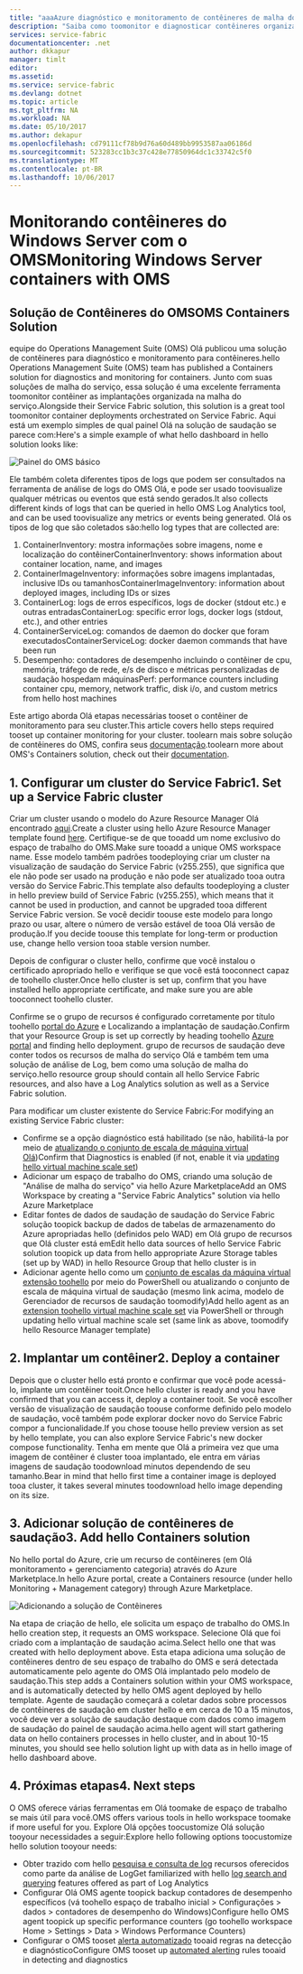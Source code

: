 ```yaml
---
title: "aaaAzure diagnóstico e monitoramento de contêineres de malha do serviço | Microsoft Docs"
description: "Saiba como toomonitor e diagnosticar contêineres organizados em Service Fabric do Microsoft Azure com a solução de contêineres do OMS."
services: service-fabric
documentationcenter: .net
author: dkkapur
manager: timlt
editor: 
ms.assetid: 
ms.service: service-fabric
ms.devlang: dotnet
ms.topic: article
ms.tgt_pltfrm: NA
ms.workload: NA
ms.date: 05/10/2017
ms.author: dekapur
ms.openlocfilehash: cd79111cf78b9d76a60d489bb9953587aa06186d
ms.sourcegitcommit: 523283cc1b3c37c428e77850964dc1c33742c5f0
ms.translationtype: MT
ms.contentlocale: pt-BR
ms.lasthandoff: 10/06/2017
---
```

# <a name="monitoring-windows-server-containers-with-oms"></a><span data-ttu-id="86544-103">Monitorando contêineres do Windows Server com o OMS</span><span class="sxs-lookup"><span data-stu-id="86544-103">Monitoring Windows Server containers with OMS</span></span>

## <a name="oms-containers-solution"></a><span data-ttu-id="86544-104">Solução de Contêineres do OMS</span><span class="sxs-lookup"><span data-stu-id="86544-104">OMS Containers Solution</span></span>

<span data-ttu-id="86544-105">equipe do Operations Management Suite (OMS) Olá publicou uma solução de contêineres para diagnóstico e monitoramento para contêineres.</span><span class="sxs-lookup"><span data-stu-id="86544-105">hello Operations Management Suite (OMS) team has published a Containers solution for diagnostics and monitoring for containers.</span></span> <span data-ttu-id="86544-106">Junto com suas soluções de malha do serviço, essa solução é uma excelente ferramenta toomonitor contêiner as implantações organizada na malha do serviço.</span><span class="sxs-lookup"><span data-stu-id="86544-106">Alongside their Service Fabric solution, this solution is a great tool toomonitor container deployments orchestrated on Service Fabric.</span></span> <span data-ttu-id="86544-107">Aqui está um exemplo simples de qual painel Olá na solução de saudação se parece com:</span><span class="sxs-lookup"><span data-stu-id="86544-107">Here's a simple example of what hello dashboard in hello solution looks like:</span></span>

![Painel do OMS básico](./media/service-fabric-diagnostics-containers-windowsserver/oms-containers-dashboard.png)

<span data-ttu-id="86544-109">Ele também coleta diferentes tipos de logs que podem ser consultados na ferramenta de análise de logs do OMS Olá, e pode ser usado toovisualize qualquer métricas ou eventos que está sendo gerados.</span><span class="sxs-lookup"><span data-stu-id="86544-109">It also collects different kinds of logs that can be queried in hello OMS Log Analytics tool, and can be used toovisualize any metrics or events being generated.</span></span> <span data-ttu-id="86544-110">Olá os tipos de log que são coletados são:</span><span class="sxs-lookup"><span data-stu-id="86544-110">hello log types that are collected are:</span></span>

1. <span data-ttu-id="86544-111">ContainerInventory: mostra informações sobre imagens, nome e localização do contêiner</span><span class="sxs-lookup"><span data-stu-id="86544-111">ContainerInventory: shows information about container location, name, and images</span></span>
2. <span data-ttu-id="86544-112">ContainerImageInventory: informações sobre imagens implantadas, inclusive IDs ou tamanhos</span><span class="sxs-lookup"><span data-stu-id="86544-112">ContainerImageInventory: information about deployed images, including IDs or sizes</span></span>
3. <span data-ttu-id="86544-113">ContainerLog: logs de erros específicos, logs de docker (stdout etc.) e outras entradas</span><span class="sxs-lookup"><span data-stu-id="86544-113">ContainerLog: specific error logs, docker logs (stdout, etc.), and other entries</span></span>
4. <span data-ttu-id="86544-114">ContainerServiceLog: comandos de daemon do docker que foram executados</span><span class="sxs-lookup"><span data-stu-id="86544-114">ContainerServiceLog: docker daemon commands that have been run</span></span>
5. <span data-ttu-id="86544-115">Desempenho: contadores de desempenho incluindo o contêiner de cpu, memória, tráfego de rede, e/s de disco e métricas personalizadas de saudação hospedam máquinas</span><span class="sxs-lookup"><span data-stu-id="86544-115">Perf: performance counters including container cpu, memory, network traffic, disk i/o, and custom metrics from hello host machines</span></span>

<span data-ttu-id="86544-116">Este artigo aborda Olá etapas necessárias tooset o contêiner de monitoramento para seu cluster.</span><span class="sxs-lookup"><span data-stu-id="86544-116">This article covers hello steps required tooset up container monitoring for your cluster.</span></span> <span data-ttu-id="86544-117">toolearn mais sobre solução de contêineres do OMS, confira seus [documentação](../log-analytics/log-analytics-containers.md).</span><span class="sxs-lookup"><span data-stu-id="86544-117">toolearn more about OMS's Containers solution, check out their [documentation](../log-analytics/log-analytics-containers.md).</span></span>

## <a name="1-set-up-a-service-fabric-cluster"></a><span data-ttu-id="86544-118">1. Configurar um cluster do Service Fabric</span><span class="sxs-lookup"><span data-stu-id="86544-118">1. Set up a Service Fabric cluster</span></span>

<span data-ttu-id="86544-119">Criar um cluster usando o modelo do Azure Resource Manager Olá encontrado [aqui](https://github.com/dkkapur/Service-Fabric/tree/master/ARM%20Templates/SF%20OMS%20Sample).</span><span class="sxs-lookup"><span data-stu-id="86544-119">Create a cluster using hello Azure Resource Manager template found [here](https://github.com/dkkapur/Service-Fabric/tree/master/ARM%20Templates/SF%20OMS%20Sample).</span></span> <span data-ttu-id="86544-120">Certifique-se de que tooadd um nome exclusivo do espaço de trabalho do OMS.</span><span class="sxs-lookup"><span data-stu-id="86544-120">Make sure tooadd a unique OMS workspace name.</span></span> <span data-ttu-id="86544-121">Esse modelo também padrões toodeploying criar um cluster na visualização de saudação do Service Fabric (v255.255), que significa que ele não pode ser usado na produção e não pode ser atualizado tooa outra versão do Service Fabric.</span><span class="sxs-lookup"><span data-stu-id="86544-121">This template also defaults toodeploying a cluster in hello preview build of Service Fabric (v255.255), which means that it cannot be used in production, and cannot be upgraded tooa different Service Fabric version.</span></span> <span data-ttu-id="86544-122">Se você decidir toouse este modelo para longo prazo ou usar, altere o número de versão estável de tooa Olá versão de produção.</span><span class="sxs-lookup"><span data-stu-id="86544-122">If you decide toouse this template for long-term or production use, change hello version tooa stable version number.</span></span>

<span data-ttu-id="86544-123">Depois de configurar o cluster hello, confirme que você instalou o certificado apropriado hello e verifique se que você está tooconnect capaz de toohello cluster.</span><span class="sxs-lookup"><span data-stu-id="86544-123">Once hello cluster is set up, confirm that you have installed hello appropriate certificate, and make sure you are able tooconnect toohello cluster.</span></span>

<span data-ttu-id="86544-124">Confirme se o grupo de recursos é configurado corretamente por título toohello [portal do Azure](https://portal.azure.com/) e Localizando a implantação de saudação.</span><span class="sxs-lookup"><span data-stu-id="86544-124">Confirm that your Resource Group is set up correctly by heading toohello [Azure portal](https://portal.azure.com/) and finding hello deployment.</span></span> <span data-ttu-id="86544-125">grupo de recursos de saudação deve conter todos os recursos de malha do serviço Olá e também tem uma solução de análise de Log, bem como uma solução de malha do serviço.</span><span class="sxs-lookup"><span data-stu-id="86544-125">hello resource group should contain all hello Service Fabric resources, and also have a Log Analytics solution as well as a Service Fabric solution.</span></span>

<span data-ttu-id="86544-126">Para modificar um cluster existente do Service Fabric:</span><span class="sxs-lookup"><span data-stu-id="86544-126">For modifying an existing Service Fabric cluster:</span></span>
* <span data-ttu-id="86544-127">Confirme se a opção diagnóstico está habilitado (se não, habilitá-la por meio de [atualizando o conjunto de escala de máquina virtual Olá](/rest/api/virtualmachinescalesets/create-or-update-a-set))</span><span class="sxs-lookup"><span data-stu-id="86544-127">Confirm that Diagnostics is enabled (if not, enable it via [updating hello virtual machine scale set](/rest/api/virtualmachinescalesets/create-or-update-a-set))</span></span>
* <span data-ttu-id="86544-128">Adicionar um espaço de trabalho do OMS, criando uma solução de "Análise de malha do serviço" via hello Azure Marketplace</span><span class="sxs-lookup"><span data-stu-id="86544-128">Add an OMS Workspace by creating a "Service Fabric Analytics" solution via hello Azure Marketplace</span></span>
* <span data-ttu-id="86544-129">Editar fontes de dados de saudação de saudação do Service Fabric solução toopick backup de dados de tabelas de armazenamento do Azure apropriadas hello (definidos pelo WAD) em Olá grupo de recursos que Olá cluster está em</span><span class="sxs-lookup"><span data-stu-id="86544-129">Edit hello data sources of hello Service Fabric solution toopick up data from hello appropriate Azure Storage tables (set up by WAD) in hello Resource Group that hello cluster is in</span></span>
* <span data-ttu-id="86544-130">Adicionar agente hello como um [conjunto de escalas da máquina virtual extensão toohello](/powershell/module/azurerm.compute/add-azurermvmssextension) por meio do PowerShell ou atualizando o conjunto de escala de máquina virtual de saudação (mesmo link acima, modelo de Gerenciador de recursos de saudação toomodify)</span><span class="sxs-lookup"><span data-stu-id="86544-130">Add hello agent as an [extension toohello virtual machine scale set](/powershell/module/azurerm.compute/add-azurermvmssextension) via PowerShell or through updating hello virtual machine scale set (same link as above, toomodify hello Resource Manager template)</span></span>

## <a name="2-deploy-a-container"></a><span data-ttu-id="86544-131">2. Implantar um contêiner</span><span class="sxs-lookup"><span data-stu-id="86544-131">2. Deploy a container</span></span>

<span data-ttu-id="86544-132">Depois que o cluster hello está pronto e confirmar que você pode acessá-lo, implante um contêiner tooit.</span><span class="sxs-lookup"><span data-stu-id="86544-132">Once hello cluster is ready and you have confirmed that you can access it, deploy a container tooit.</span></span> <span data-ttu-id="86544-133">Se você escolher versão de visualização de saudação toouse conforme definido pelo modelo de saudação, você também pode explorar docker novo do Service Fabric compor a funcionalidade.</span><span class="sxs-lookup"><span data-stu-id="86544-133">If you chose toouse hello preview version as set by hello template, you can also explore Service Fabric's new docker compose functionality.</span></span> <span data-ttu-id="86544-134">Tenha em mente que Olá a primeira vez que uma imagem de contêiner é cluster tooa implantado, ele entra em várias imagens de saudação toodownload minutos dependendo de seu tamanho.</span><span class="sxs-lookup"><span data-stu-id="86544-134">Bear in mind that hello first time a container image is deployed tooa cluster, it takes several minutes toodownload hello image depending on its size.</span></span>

## <a name="3-add-hello-containers-solution"></a><span data-ttu-id="86544-135">3. Adicionar solução de contêineres de saudação</span><span class="sxs-lookup"><span data-stu-id="86544-135">3. Add hello Containers solution</span></span>

<span data-ttu-id="86544-136">No hello portal do Azure, crie um recurso de contêineres (em Olá monitoramento + gerenciamento categoria) através do Azure Marketplace.</span><span class="sxs-lookup"><span data-stu-id="86544-136">In hello Azure portal, create a Containers resource (under hello Monitoring + Management category) through Azure Marketplace.</span></span> 

![Adicionando a solução de Contêineres](./media/service-fabric-diagnostics-containers-windowsserver/containers-solution.png)

<span data-ttu-id="86544-138">Na etapa de criação de hello, ele solicita um espaço de trabalho do OMS.</span><span class="sxs-lookup"><span data-stu-id="86544-138">In hello creation step, it requests an OMS workspace.</span></span> <span data-ttu-id="86544-139">Selecione Olá que foi criado com a implantação de saudação acima.</span><span class="sxs-lookup"><span data-stu-id="86544-139">Select hello one that was created with hello deployment above.</span></span> <span data-ttu-id="86544-140">Esta etapa adiciona uma solução de contêineres dentro de seu espaço de trabalho do OMS e será detectada automaticamente pelo agente do OMS Olá implantado pelo modelo de saudação.</span><span class="sxs-lookup"><span data-stu-id="86544-140">This step adds a Containers solution within your OMS workspace, and is automatically detected by hello OMS agent deployed by hello template.</span></span> <span data-ttu-id="86544-141">Agente de saudação começará a coletar dados sobre processos de contêineres de saudação em cluster hello e em cerca de 10 a 15 minutos, você deve ver a solução de saudação destaque com dados como imagem de saudação do painel de saudação acima.</span><span class="sxs-lookup"><span data-stu-id="86544-141">hello agent will start gathering data on hello containers processes in hello cluster, and in about 10-15 minutes, you should see hello solution light up with data as in hello image of hello dashboard above.</span></span>

## <a name="4-next-steps"></a><span data-ttu-id="86544-142">4. Próximas etapas</span><span class="sxs-lookup"><span data-stu-id="86544-142">4. Next steps</span></span>

<span data-ttu-id="86544-143">O OMS oferece várias ferramentas em Olá toomake de espaço de trabalho se mais útil para você.</span><span class="sxs-lookup"><span data-stu-id="86544-143">OMS offers various tools in hello workspace toomake if more useful for you.</span></span> <span data-ttu-id="86544-144">Explore Olá opções toocustomize Olá solução tooyour necessidades a seguir:</span><span class="sxs-lookup"><span data-stu-id="86544-144">Explore hello following options toocustomize hello solution tooyour needs:</span></span>
- <span data-ttu-id="86544-145">Obter trazido com hello [pesquisa e consulta de log](../log-analytics/log-analytics-log-searches.md) recursos oferecidos como parte da análise de Log</span><span class="sxs-lookup"><span data-stu-id="86544-145">Get familiarized with hello [log search and querying](../log-analytics/log-analytics-log-searches.md) features offered as part of Log Analytics</span></span>
- <span data-ttu-id="86544-146">Configurar Olá OMS agente toopick backup contadores de desempenho específicos (vá toohello espaço de trabalho inicial > Configurações > dados > contadores de desempenho do Windows)</span><span class="sxs-lookup"><span data-stu-id="86544-146">Configure hello OMS agent toopick up specific performance counters (go toohello workspace Home > Settings > Data > Windows Performance Counters)</span></span>
- <span data-ttu-id="86544-147">Configurar o OMS tooset [alerta automatizado](../log-analytics/log-analytics-alerts.md) tooaid regras na detecção e diagnóstico</span><span class="sxs-lookup"><span data-stu-id="86544-147">Configure OMS tooset up [automated alerting](../log-analytics/log-analytics-alerts.md) rules tooaid in detecting and diagnostics</span></span>
